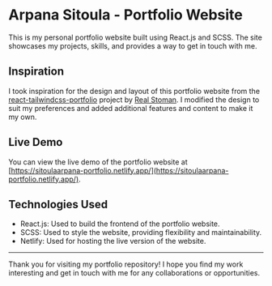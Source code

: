 # Arpana Sitoula - Portfolio Website


This is my personal portfolio website built using React.js and SCSS. The site showcases my projects, skills, and provides a way to get in touch with me.

## Inspiration

I took inspiration for the design and layout of this portfolio website from the [react-tailwindcss-portfolio](https://github.com/realstoman/react-tailwindcss-portfolio) project by [Real Stoman](https://github.com/realstoman). I modified the design to suit my preferences and added additional features and content to make it my own.

## Live Demo

You can view the live demo of the portfolio website at [https://sitoulaarpana-portfolio.netlify.app/](https://sitoulaarpana-portfolio.netlify.app/).

## Technologies Used

- React.js: Used to build the frontend of the portfolio website.
- SCSS: Used to style the website, providing flexibility and maintainability.
- Netlify: Used for hosting the live version of the website.

---

Thank you for visiting my portfolio repository! I hope you find my work interesting and get in touch with me for any collaborations or opportunities.

